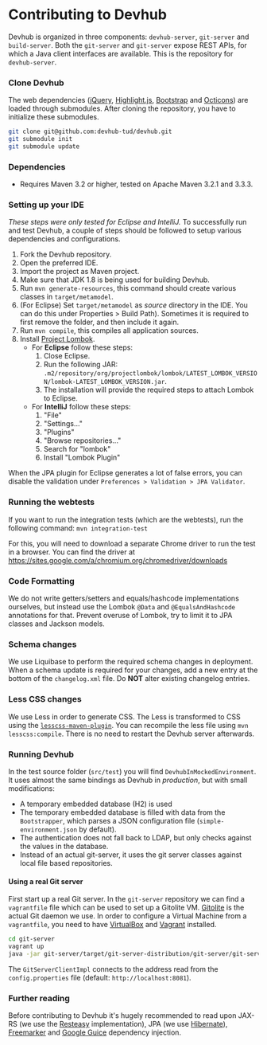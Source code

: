 # Contributing to Devhub

Devhub is organized in three components: `devhub-server`, `git-server` and `build-server`.
Both the `git-server` and `git-server` expose REST APIs, for which a Java client interfaces are available.
This is the repository for `devhub-server`.

### Clone Devhub
The web dependencies ([jQuery](http://api.jquery.com), [Highlight.js](https://highlightjs.org), [Bootstrap](http://getbootstrap.com) and [Octicons](https://octicons.github.com)) are loaded through submodules.
After cloning the repository, you have to initialize these submodules.

```sh
git clone git@github.com:devhub-tud/devhub.git
git submodule init
git submodule update
```

### Dependencies
* Requires Maven 3.2 or higher, tested on Apache Maven 3.2.1 and 3.3.3.

### Setting up your IDE
*These steps were only tested for Eclipse and IntelliJ.*
To successfully run and test Devhub, a couple of steps should be followed to setup various dependencies and configurations.


1. Fork the Devhub repository.
1. Open the preferred IDE.
1. Import the project as Maven project.
1. Make sure that JDK 1.8 is being used for building Devhub.
1. Run `mvn generate-resources`, this command should create various classes in `target/metamodel`.
1. (For Eclipse) Set `target/metamodel` as *source* directory in the IDE. You can do this under Properties > Build Path). Sometimes it is required to first remove the folder, and then include it again.
1. Run `mvn compile`, this compiles all application sources.
1. Install [Project Lombok](https://projectlombok.org/).
	* For **Eclipse** follow these steps:
		1. Close Eclipse.
		1. Run the following JAR: `.m2/repository/org/projectlombok/lombok/LATEST_LOMBOK_VERSION/lombok-LATEST_LOMBOK_VERSION.jar`. 
		1. The installation will provide the required steps to attach Lombok to Eclipse.
	* For **IntelliJ** follow these steps:
		1. "File"
		1. "Settings..."
		1. "Plugins"
		1. "Browse repositories..."
		1. Search for "lombok"
		1. Install "Lombok Plugin"
		
When the JPA plugin for Eclipse generates a lot of false errors, you can disable the validation under `Preferences > Validation > JPA Validator`.

### Running the webtests

If you want to run the integration tests (which are the webtests), run the following command:
`mvn integration-test`

For this, you will need to download a separate Chrome driver to run the test in a browser. You can find the driver at https://sites.google.com/a/chromium.org/chromedriver/downloads

### Code Formatting
We do not write getters/setters and equals/hashcode implementations ourselves, but instead use the Lombok `@Data` and `@EqualsAndHashcode` annotations for that. Prevent overuse of Lombok, try to limit it to JPA classes and Jackson models.

### Schema changes
We use Liquibase to perform the required schema changes in deployment.
When a schema update is required for your changes, add a new entry at the bottom of the `changelog.xml` file.
Do **NOT** alter existing changelog entries.

### Less CSS changes
We use Less in order to generate CSS.
The Less is transformed to CSS using the [`lesscss-maven-plugin`](https://github.com/marceloverdijk/lesscss-maven-plugin).
You can recompile the less file using `mvn lesscss:compile`.
There is no need to restart the Devhub server afterwards.

### Running Devhub
In the test source folder (`src/test`) you will find `DevhubInMockedEnvironment`. It uses almost the same bindings as Devhub in *production*, but with small modifications:

* A temporary embedded database (H2) is used
* The temporary embedded database is filled with data from the `Bootstrapper`, which parses a JSON configuration file (`simple-environment.json` by default).
* The authentication does not fall back to LDAP, but only checks against the values in the database.
* Instead of an actual git-server, it uses the git server classes against local file based repositories.


#### Using a real Git server
First start up a real Git server. In the `git-server` repository we can find a `vagrantfile` file which can be used to set up a Gitolite VM.
[Gitolite](http://gitolite.com/gitolite/index.html) is the actual Git daemon we use.
In order to configure a Virtual Machine from a `vagrantfile`, you need to have [VirtualBox](https://www.virtualbox.org) and [Vagrant](https://www.vagrantup.com) installed.

```sh
cd git-server
vagrant up
java -jar git-server/target/git-server-distribution/git-server/git-server.jar 
```

The `GitServerClientImpl` connects to the address read from the `config.properties` file (default: `http://localhost:8081`).

### Further reading
Before contributing to Devhub it's hugely recommended to read upon JAX-RS (we use the [Resteasy](http://docs.jboss.org/resteasy/docs/3.0.9.Final/userguide/html/index.html) implementation), JPA (we use [Hibernate](http://docs.jboss.org/hibernate/orm/4.3/manual/en-US/html/)), [Freemarker](http://freemarker.org/docs/index.html) and [Google Guice](https://github.com/google/guice/wiki/Motivation) dependency injection.

